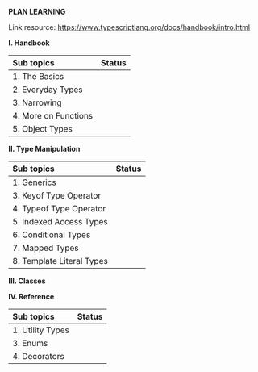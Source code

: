 **PLAN LEARNING**

Link resource: https://www.typescriptlang.org/docs/handbook/intro.html

**I. Handbook**

| Sub topics           | Status |
| :------------------- | :----: |
| 1. The Basics        |        |
| 2. Everyday Types    |        |
| 3. Narrowing         |        |
| 4. More on Functions |        |
| 5. Object Types      |        |

**II. Type Manipulation**

| Sub topics                | Status |
| :------------------------ | :----: |
| 1. Generics               |        |
| 3. Keyof Type Operator    |        |
| 4. Typeof Type Operator   |        |
| 5. Indexed Access Types   |        |
| 6. Conditional Types      |        |
| 7. Mapped Types           |        |
| 8. Template Literal Types |        |

**III. Classes**

**IV. Reference**

| Sub topics       | Status |
| :--------------- | :----: |
| 1. Utility Types |        |
| 3. Enums         |        |
| 4. Decorators    |        |
